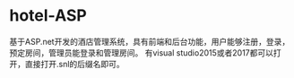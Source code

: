 # hotel-ASP
基于ASP.net开发的酒店管理系统，具有前端和后台功能，用户能够注册，登录，预定房间，管理员能登录和管理房间。
有visual studio2015或者2017都可以打开，直接打开.snl的后缀名即可。
